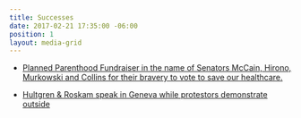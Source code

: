 ```yaml
---
title: Successes
date: 2017-02-21 17:35:00 -06:00
position: 1
layout: media-grid
---
```


* [Planned Parenthood Fundraiser in the name of Senators McCain, Hirono, Murkowski and Collins for their bravery to vote to save our healthcare.](http://www.ppaction.org/site/TR/2013Fundraisers/PlannedParenthoodFearlessFundraisers?px=10287114&pg=personal&fr_id=1180)


* [Hultgren & Roskam speak in Geneva while protestors demonstrate outside](http://www.kcchronicle.com/2017/08/03/hultgren-roskam-speak-in-geneva-while-protestors-demonstrate-outside/ddh4abz/)